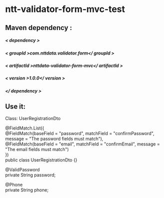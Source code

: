 # ntt-validator-form-mvc-test


## Maven dependency :  
##### < dependency >   
##### < groupId >com.nttdata.validator.form</ groupId >  
##### < artifactId >nttdata-validator-form-mvc</ artifactId >  
##### < version >1.0.0</ version >
##### </ dependency >  


## Use it:

Class: UserRegistrationDto  

@FieldMatch.List({  
        @FieldMatch(baseField = "password", matchField = "confirmPassword", message = "The password fields must match"),  
        @FieldMatch(baseField = "email", matchField = "confirmEmail", message = "The email fields must match")  
})  
public class UserRegistrationDto {}  


@ValidPassword  
private String password;  

@Phone  
private String phone;  

